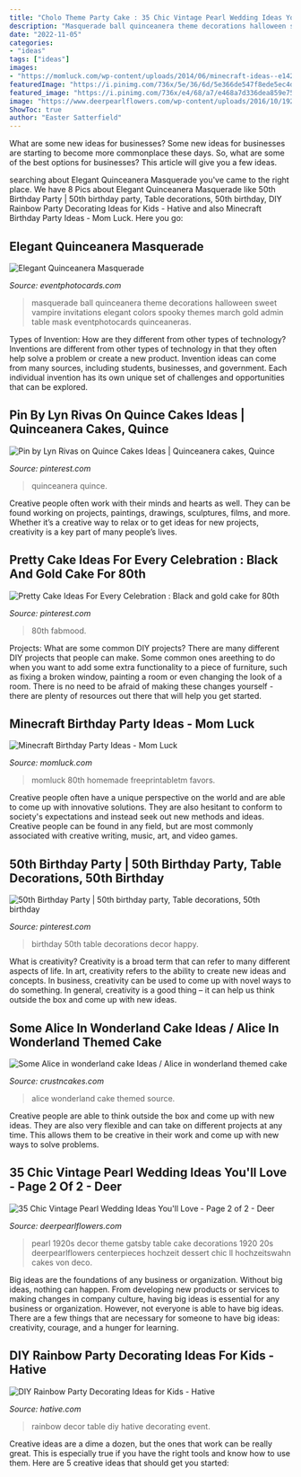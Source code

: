 ```yaml
---
title: "Cholo Theme Party Cake : 35 Chic Vintage Pearl Wedding Ideas You&#039;ll Love"
description: "Masquerade ball quinceanera theme decorations halloween sweet vampire invitations elegant colors spooky themes march gold admin table mask eventphotocards quinceaneras"
date: "2022-11-05"
categories:
- "ideas"
tags: ["ideas"]
images:
- "https://momluck.com/wp-content/uploads/2014/06/minecraft-ideas--e1421001556318.jpg"
featuredImage: "https://i.pinimg.com/736x/5e/36/6d/5e366de547f8ede5ec4dc4f14556242a--th-birthday-party-birthdays.jpg"
featured_image: "https://i.pinimg.com/736x/e4/68/a7/e468a7d336dea859e75f0c573b15ecb8--quince-cakes-fruit.jpg"
image: "https://www.deerpearlflowers.com/wp-content/uploads/2016/10/1920s-vintage-pearl-wedding-dessert-decor.jpg"
ShowToc: true
author: "Easter Satterfield"
---
```



What are some new ideas for businesses?
Some new ideas for businesses are starting to become more commonplace these days.  So, what are some of the best options for businesses? This article will give you a few ideas.

	

		
searching about Elegant Quinceanera Masquerade you've came to the right place. We have 8 Pics about Elegant Quinceanera Masquerade like 50th Birthday Party | 50th birthday party, Table decorations, 50th birthday, DIY Rainbow Party Decorating Ideas for Kids - Hative and also Minecraft Birthday Party Ideas - Mom Luck. Here you go:
		
    
## Elegant Quinceanera Masquerade

<img loading=lazy src="http://www.eventphotocards.com/blogevent/wp-content/uploads/2011/03/Picture-0981.jpg" onerror="this.onerror=null;this.src='https://tse4.mm.bing.net/th?id=OIP.xOg6OSNTRE_mIwo2YjTgBgAAAA&amp;pid=15.1';" alt="Elegant Quinceanera Masquerade">

_Source: eventphotocards.com_

>masquerade ball quinceanera theme decorations halloween sweet vampire invitations elegant colors spooky themes march gold admin table mask eventphotocards quinceaneras. 

	

Types of Invention: How are they different from other types of technology?
Inventions are different from other types of technology in that they often help solve a problem or create a new product. Invention ideas can come from many sources, including students, businesses, and government. Each individual invention has its own unique set of challenges and opportunities that can be explored.

    
## Pin By Lyn Rivas On Quince Cakes Ideas | Quinceanera Cakes, Quince

<img loading=lazy src="https://i.pinimg.com/736x/e4/68/a7/e468a7d336dea859e75f0c573b15ecb8--quince-cakes-fruit.jpg" onerror="this.onerror=null;this.src='https://tse4.mm.bing.net/th?id=OIP.7nkEGdaVW6wDMiblArOoRwHaJ3&amp;pid=15.1';" alt="Pin by Lyn Rivas on Quince Cakes Ideas | Quinceanera cakes, Quince">

_Source: pinterest.com_

>quinceanera quince. 

	

Creative people often work with their minds and hearts as well. They can be found working on projects, paintings, drawings, sculptures, films, and more. Whether it’s a creative way to relax or to get ideas for new projects, creativity is a key part of many people’s lives.

    
## Pretty Cake Ideas For Every Celebration : Black And Gold Cake For 80th

<img loading=lazy src="https://i.pinimg.com/736x/cf/03/4a/cf034a9300053e1e6bddac2f2eaa0444.jpg" onerror="this.onerror=null;this.src='https://tse4.mm.bing.net/th?id=OIP.Rmev4z36hW5-kZtFOHwmBQHaK0&amp;pid=15.1';" alt="Pretty Cake Ideas For Every Celebration : Black and gold cake for 80th">

_Source: pinterest.com_

>80th fabmood. 

	

Projects: What are some common DIY projects?
There are many different DIY projects that people can make. Some common ones areething to do when you want to add some extra functionality to a piece of furniture, such as fixing a broken window, painting a room or even changing the look of a room. There is no need to be afraid of making these changes yourself - there are plenty of resources out there that will help you get started.

    
## Minecraft Birthday Party Ideas - Mom Luck

<img loading=lazy src="https://momluck.com/wp-content/uploads/2014/06/minecraft-ideas--e1421001556318.jpg" onerror="this.onerror=null;this.src='https://tse4.mm.bing.net/th?id=OIP.uS57mNo7gu6sN8gazrSwKwHaKd&amp;pid=15.1';" alt="Minecraft Birthday Party Ideas - Mom Luck">

_Source: momluck.com_

>momluck 80th homemade freeprintabletm favors. 

	

Creative people often have a unique perspective on the world and are able to come up with innovative solutions. They are also hesitant to conform to society's expectations and instead seek out new methods and ideas. Creative people can be found in any field, but are most commonly associated with creative writing, music, art, and video games.

    
## 50th Birthday Party | 50th Birthday Party, Table Decorations, 50th Birthday

<img loading=lazy src="https://i.pinimg.com/736x/5e/36/6d/5e366de547f8ede5ec4dc4f14556242a--th-birthday-party-birthdays.jpg" onerror="this.onerror=null;this.src='https://tse2.mm.bing.net/th?id=OIP.IbBYqi5-x-eImkZmO8GcYQHaJ3&amp;pid=15.1';" alt="50th Birthday Party | 50th birthday party, Table decorations, 50th birthday">

_Source: pinterest.com_

>birthday 50th table decorations decor happy. 

	

What is creativity?
Creativity is a broad term that can refer to many different aspects of life. In art, creativity refers to the ability to create new ideas and concepts. In business, creativity can be used to come up with novel ways to do something. In general, creativity is a good thing – it can help us think outside the box and come up with new ideas.

    
## Some Alice In Wonderland Cake Ideas / Alice In Wonderland Themed Cake

<img loading=lazy src="http://www.crustncakes.com/blog/wp-content/uploads/2015/06/177fc260ae5e482a651ec68c949736e1.jpg" onerror="this.onerror=null;this.src='https://tse4.mm.bing.net/th?id=OIP.i7JooNT5jrF6RrwT_ueoCgHaJ_&amp;pid=15.1';" alt="Some Alice in wonderland cake Ideas / Alice in wonderland themed cake">

_Source: crustncakes.com_

>alice wonderland cake themed source. 

	

Creative people are able to think outside the box and come up with new ideas. They are also very flexible and can take on different projects at any time. This allows them to be creative in their work and come up with new ways to solve problems.

    
## 35 Chic Vintage Pearl Wedding Ideas You&#039;ll Love - Page 2 Of 2 - Deer

<img loading=lazy src="https://www.deerpearlflowers.com/wp-content/uploads/2016/10/1920s-vintage-pearl-wedding-dessert-decor.jpg" onerror="this.onerror=null;this.src='https://tse4.mm.bing.net/th?id=OIP.E_VjvJlQz9XFd-9DlLPu0gHaLH&amp;pid=15.1';" alt="35 Chic Vintage Pearl Wedding Ideas You&#039;ll Love - Page 2 of 2 - Deer">

_Source: deerpearlflowers.com_

>pearl 1920s decor theme gatsby table cake decorations 1920 20s deerpearlflowers centerpieces hochzeit dessert chic ll hochzeitswahn cakes von deco. 

	

Big ideas are the foundations of any business or organization. Without big ideas, nothing can happen. From developing new products or services to making changes in company culture, having big ideas is essential for any business or organization. However, not everyone is able to have big ideas. There are a few things that are necessary for someone to have big ideas: creativity, courage, and a hunger for learning.

    
## DIY Rainbow Party Decorating Ideas For Kids - Hative

<img loading=lazy src="https://hative.com/wp-content/uploads/2014/11/diy-rainbow-party-decorating-ideas/5-rainbow-table-decor.jpg" onerror="this.onerror=null;this.src='https://tse1.mm.bing.net/th?id=OIP.nMuxdESfSZj1uaUReL2v-AHaLI&amp;pid=15.1';" alt="DIY Rainbow Party Decorating Ideas for Kids - Hative">

_Source: hative.com_

>rainbow decor table diy hative decorating event. 

	

Creative ideas are a dime a dozen, but the ones that work can be really great. This is especially true if you have the right tools and know how to use them. Here are 5 creative ideas that should get you started:

